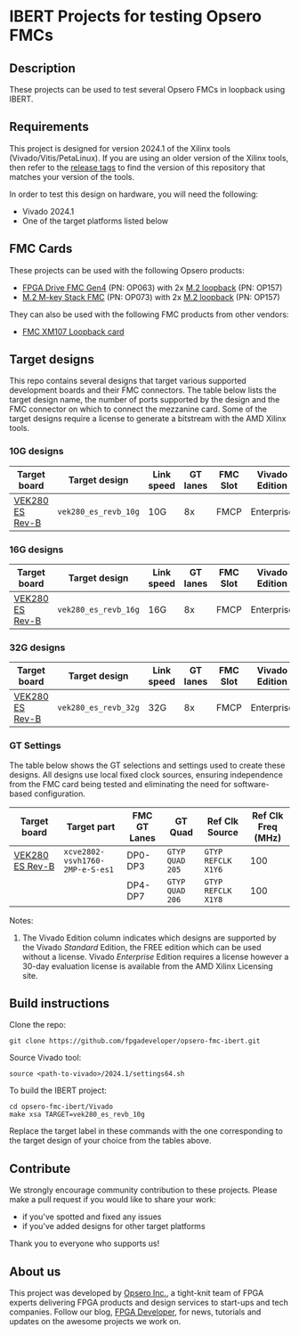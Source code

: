 # IBERT Projects for testing Opsero FMCs

## Description

These projects can be used to test several Opsero FMCs in loopback using IBERT.

## Requirements

This project is designed for version 2024.1 of the Xilinx tools (Vivado/Vitis/PetaLinux). 
If you are using an older version of the Xilinx tools, then refer to the 
[release tags](https://github.com/fpgadeveloper/opsero-fmc-ibert/tags "releases")
to find the version of this repository that matches your version of the tools.

In order to test this design on hardware, you will need the following:

* Vivado 2024.1
* One of the target platforms listed below

## FMC Cards

These projects can be used with the following Opsero products:

* [FPGA Drive FMC Gen4] (PN: OP063) with 2x [M.2 loopback] (PN: OP157)
* [M.2 M-key Stack FMC] (PN: OP073) with 2x [M.2 loopback] (PN: OP157)

They can also be used with the following FMC products from other vendors:

* [FMC XM107 Loopback card]

## Target designs

This repo contains several designs that target various supported development boards and their
FMC connectors. The table below lists the target design name, the number of ports supported by the design and 
the FMC connector on which to connect the mezzanine card. Some of the target designs
require a license to generate a bitstream with the AMD Xilinx tools.

<!-- updater start -->
### 10G designs

| Target board          | Target design        | Link speed | GT lanes    | FMC Slot    | Vivado<br> Edition |
|-----------------------|----------------------|------------|-------------|-------------|-------|
| [VEK280 ES Rev-B]     | `vek280_es_revb_10g` | 10G        | 8x          | FMCP        | Enterprise |

### 16G designs

| Target board          | Target design        | Link speed | GT lanes    | FMC Slot    | Vivado<br> Edition |
|-----------------------|----------------------|------------|-------------|-------------|-------|
| [VEK280 ES Rev-B]     | `vek280_es_revb_16g` | 16G        | 8x          | FMCP        | Enterprise |

### 32G designs

| Target board          | Target design        | Link speed | GT lanes    | FMC Slot    | Vivado<br> Edition |
|-----------------------|----------------------|------------|-------------|-------------|-------|
| [VEK280 ES Rev-B]     | `vek280_es_revb_32g` | 32G        | 8x          | FMCP        | Enterprise |

### GT Settings

The table below shows the GT selections and settings used to create these designs.
All designs use local fixed clock sources, ensuring independence from the FMC card being tested and
eliminating the need for software-based configuration.

| Target board          | Target part                       | FMC GT Lanes | GT Quad         | Ref Clk Source     | Ref Clk Freq (MHz) |
|-----------------------|-----------------------------------|--------------|-----------------|--------------------|--------------|
| [VEK280 ES Rev-B]     | `xcve2802-vsvh1760-2MP-e-S-es1`   | DP0-DP3      | `GTYP QUAD 205` | `GTYP REFCLK X1Y6` | 100        |
|                       |                                   | DP4-DP7      | `GTYP QUAD 206` | `GTYP REFCLK X1Y8` | 100        |

[VEK280 ES Rev-B]: https://www.xilinx.com/vek280
<!-- updater end -->

Notes:

1. The Vivado Edition column indicates which designs are supported by the Vivado *Standard* Edition, the
   FREE edition which can be used without a license. Vivado *Enterprise* Edition requires
   a license however a 30-day evaluation license is available from the AMD Xilinx Licensing site.

## Build instructions

Clone the repo:
```
git clone https://github.com/fpgadeveloper/opsero-fmc-ibert.git
```

Source Vivado tool:

```
source <path-to-vivado>/2024.1/settings64.sh
```

To build the IBERT project:

```
cd opsero-fmc-ibert/Vivado
make xsa TARGET=vek280_es_revb_10g
```

Replace the target label in these commands with the one corresponding to the target design of your
choice from the tables above.

## Contribute

We strongly encourage community contribution to these projects. Please make a pull request if you
would like to share your work:
* if you've spotted and fixed any issues
* if you've added designs for other target platforms

Thank you to everyone who supports us!

## About us

This project was developed by [Opsero Inc.](https://opsero.com "Opsero Inc."),
a tight-knit team of FPGA experts delivering FPGA products and design services to start-ups and tech companies. 
Follow our blog, [FPGA Developer](https://www.fpgadeveloper.com "FPGA Developer"), for news, tutorials and
updates on the awesome projects we work on.

[FPGA Drive FMC Gen4]: https://www.fpgadrive.com/docs/fpga-drive-fmc-gen4/overview/
[M.2 M-key Stack FMC]: https://www.fpgadrive.com/docs/m2-mkey-stack-fmc/overview/
[M.2 loopback]: https://opsero.com/product/m-2-loopback-2230-mkey/
[FMC XM107 Loopback card]: https://docs.amd.com/v/u/en-US/ug539
